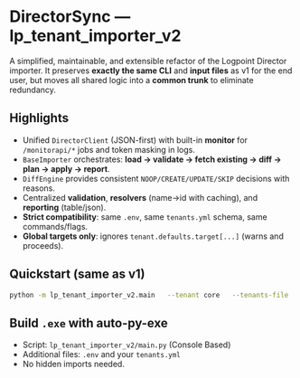 # DirectorSync — lp_tenant_importer_v2

A simplified, maintainable, and extensible refactor of the Logpoint Director importer.
It preserves **exactly the same CLI** and **input files** as v1 for the end user,
but moves all shared logic into a **common trunk** to eliminate redundancy.

## Highlights
- Unified `DirectorClient` (JSON-first) with built-in **monitor** for `/monitorapi/*` jobs and token masking in logs.
- `BaseImporter` orchestrates: **load → validate → fetch existing → diff → plan → apply → report**.
- `DiffEngine` provides consistent `NOOP/CREATE/UPDATE/SKIP` decisions with reasons.
- Centralized **validation**, **resolvers** (name→id with caching), and **reporting** (table/json).
- **Strict compatibility**: same `.env`, same `tenants.yml` schema, same commands/flags.
- **Global targets only**: ignores `tenant.defaults.target[...]` (warns and proceeds).

## Quickstart (same as v1)
```bash
python -m lp_tenant_importer_v2.main   --tenant core   --tenants-file ./tenants.yml   --xlsx ./samples/core_config.xlsx   import-repos --format table
```

## Build `.exe` with auto-py-exe
- Script: `lp_tenant_importer_v2/main.py` (Console Based)
- Additional files: `.env` and your `tenants.yml`
- No hidden imports needed.
